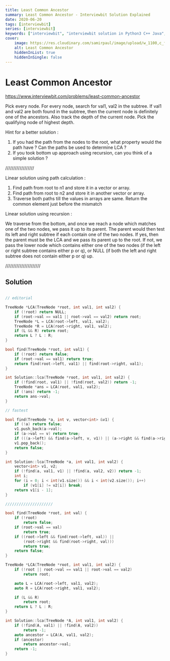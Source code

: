 ```yaml
---
title: Least Common Ancestor
summary: Least Common Ancestor - Interviewbit Solution Explained
date: 2020-06-20
tags: [interviewbit]
series: [interviewbit]
keywords: ["interviewbit", "interviewbit solution in Python3 C++ Java", "Least Common Ancestor Solution Explained"]
cover:
    image: https://res.cloudinary.com/samirpaul/image/upload/w_1100,c_fit,co_rgb:FFFFFF,l_text:Arial_75_bold:Least Common Ancestor - Solution Explained/problem-solving.webp
    alt: Least Common Ancestor
    hiddenInList: true
    hiddenInSingle: false
---
```


# Least Common Ancestor

https://www.interviewbit.com/problems/least-common-ancestor



Pick every node. For every node, search for val1, val2 in the subtree. If val1 and val2 are both found in the subtree, then the current node is definitely one of the ancestors. Also track the depth of the current node. Pick the qualifying node of highest depth.

Hint for a better solution :

1) If you had the path from the nodes to the root, what property would the path have ? Can the paths be used to determine LCA ? 
2) If you took bottom up approach using recursion, can you think of a simple solution ?

//////////////////

Linear solution using path calculation :

1) Find path from root to n1 and store it in a vector or array.
2) Find path from root to n2 and store it in another vector or array.
3) Traverse both paths till the values in arrays are same. Return the common element just before the mismatch

Linear solution using recursion :

We traverse from the bottom, and once we reach a node which matches one of the two nodes,
we pass it up to its parent. The parent would then test its left and right subtree
if each contain one of the two nodes. If yes, then the parent must be the LCA and 
we pass its parent up to the root. If not, we pass the lower node which contains either
one of the two nodes (if the left or right subtree contains either p or q), or NULL
(if both the left and right subtree does not contain either p or q) up.

//////////////////////
## Solution

```cpp

// editorial

TreeNode *LCA(TreeNode *root, int val1, int val2) {
    if (!root) return NULL;
    if (root->val == val1 || root->val == val2) return root;
    TreeNode *L = LCA(root->left, val1, val2);
    TreeNode *R = LCA(root->right, val1, val2);
    if (L && R) return root;
    return L ? L : R;
}

bool find(TreeNode *root, int val1) {
    if (!root) return false;
    if (root->val == val1) return true;
    return find(root->left, val1) || find(root->right, val1);
}

int Solution::lca(TreeNode *root, int val1, int val2) {
    if (!find(root, val1) || !find(root, val2)) return -1;
    TreeNode *ans = LCA(root, val1, val2);
    if (!ans) return -1;
    return ans->val;
}

// fastest

bool find(TreeNode *a, int v, vector<int> &v1) {
    if (!a) return false;
    v1.push_back(a->val);
    if (a->val == v) return true;
    if (((a->left) && find(a->left, v, v1)) || (a->right && find(a->right, v, v1))) return true;
    v1.pop_back();
    return false;
}

int Solution::lca(TreeNode *a, int val1, int val2) {
    vector<int> v1, v2;
    if (!find(a, val1, v1) || !find(a, val2, v2)) return -1;
    int i;
    for (i = 0; i < int(v1.size()) && i < int(v2.size()); i++)
        if (v1[i] != v2[i]) break;
    return v1[i - 1];
}

/////////////////////

bool find(TreeNode *root, int val) {
    if (!root)
        return false;
    if (root->val == val)
        return true;
    if ((root->left && find(root->left, val)) ||
        (root->right && find(root->right, val)))
        return true;
    return false;
}

TreeNode *LCA(TreeNode *root, int val1, int val2) {
    if (!root || root->val == val1 || root->val == val2)
        return root;

    auto L = LCA(root->left, val1, val2);
    auto R = LCA(root->right, val1, val2);

    if (L && R)
        return root;
    return L ? L : R;
}

int Solution::lca(TreeNode *A, int val1, int val2) {
    if (!find(A, val1) || !find(A, val2))
        return -1;
    auto ancestor = LCA(A, val1, val2);
    if (ancestor)
        return ancestor->val;
    return -1;
}
```
